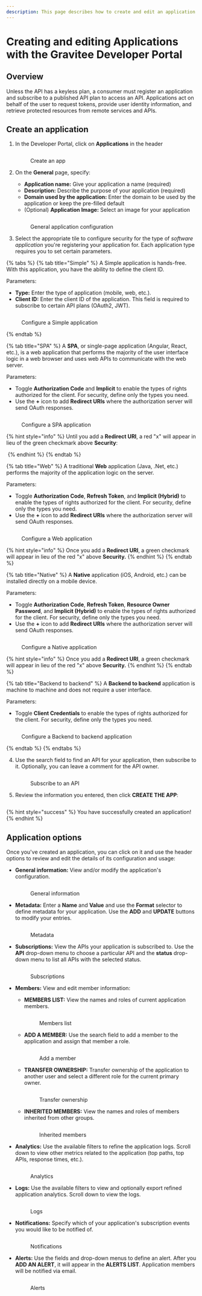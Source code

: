 ```yaml
---
description: This page describes how to create and edit an application
---
```


# Creating and editing Applications with the Gravitee Developer Portal

## Overview

Unless the API has a keyless plan, a consumer must register an application and subscribe to a published API plan to access an API. Applications act on behalf of the user to request tokens, provide user identity information, and retrieve protected resources from remote services and APIs.&#x20;

## Create an application

1.  In the Developer Portal, click on **Applications** in the header&#x20;

    <figure><img src="../../../../.gitbook/assets/applications_home.png" alt=""><figcaption><p>Create an app</p></figcaption></figure>


2.  On the **General** page, specify:&#x20;

    * **Application name:** Give your application a name (required)
    * **Description:** Describe the purpose of your application (required)
    * **Domain used by the application:** Enter the domain to be used by the application or keep the pre-filled default
    * (Optional) **Application Image:** Select an image for your application

    <figure><img src="../../../../.gitbook/assets/applications_general.png" alt=""><figcaption><p>General application configuration</p></figcaption></figure>
3. Select the appropriate tile to configure security for the type of _software application_ you're registering your application for. Each application type requires you to set certain parameters.

{% tabs %}
{% tab title="Simple" %}
A Simple application is hands-free. With this application, you have the ability to define the client ID.&#x20;

Parameters:

* **Type:** Enter the type of application (mobile, web, etc.).
* **Client ID:** Enter the client ID of the application. This field is required to subscribe to certain API plans (OAuth2, JWT).

<figure><img src="../../../../.gitbook/assets/applications_security simple.png" alt=""><figcaption><p>Configure a Simple application</p></figcaption></figure>
{% endtab %}

{% tab title="SPA" %}
A **SPA**, or single-page application (Angular, React, etc.), is a web application that performs the majority of the user interface logic in a web browser and uses web APIs to communicate with the web server.&#x20;

Parameters:

* Toggle **Authorization Code** and **Implicit** to enable the types of rights authorized for the client. For security, define only the types you need.
* Use the **+** icon to add **Redirect URIs** where the authorization server will send OAuth responses.

<figure><img src="../../../../.gitbook/assets/applications_security spa check.png" alt=""><figcaption><p>Configure a SPA application</p></figcaption></figure>

{% hint style="info" %}
Until you add a **Redirect URI**, a red "x" will appear in lieu of the green checkmark above **Security**:

<img src="../../../../.gitbook/assets/applications_security spa x.png" alt="" data-size="original">
{% endhint %}
{% endtab %}

{% tab title="Web" %}
A traditional **Web** application (Java, .Net, etc.) performs the majority of the application logic on the server.

Parameters:

* Toggle **Authorization Code**, **Refresh Token**, and **Implicit (Hybrid)** to enable the types of rights authorized for the client. For security, define only the types you need.
* Use the **+** icon to add **Redirect URIs** where the authorization server will send OAuth responses.

<figure><img src="../../../../.gitbook/assets/applications_security web.png" alt=""><figcaption><p>Configure a Web application</p></figcaption></figure>

{% hint style="info" %}
Once you add a **Redirect URI**, a green checkmark will appear in lieu of the red "x" above **Security.**
{% endhint %}
{% endtab %}

{% tab title="Native" %}
A **Native** application (iOS, Android, etc.) can be installed directly on a mobile device.

Parameters:

* Toggle **Authorization Code**, **Refresh Token**, **Resource Owner Password**, and **Implicit (Hybrid)** to enable the types of rights authorized for the client. For security, define only the types you need.
* Use the **+** icon to add **Redirect URIs** where the authorization server will send OAuth responses.

<figure><img src="../../../../.gitbook/assets/applications_security native.png" alt=""><figcaption><p>Configure a Native application</p></figcaption></figure>

{% hint style="info" %}
Once you add a **Redirect URI**, a green checkmark will appear in lieu of the red "x" above **Security.**
{% endhint %}
{% endtab %}

{% tab title="Backend to backend" %}
A **Backend to backend** application is machine to machine and does not require a user interface.&#x20;

Parameters:

* Toggle **Client Credentials** to enable the types of rights authorized for the client. For security, define only the types you need.

<figure><img src="../../../../.gitbook/assets/applications_security b2b.png" alt=""><figcaption><p>Configure a Backend to backend application</p></figcaption></figure>
{% endtab %}
{% endtabs %}

4.  Use the search field to find an API for your application, then subscribe to it. Optionally, you can leave a comment for the API owner.

    <figure><img src="../../../../.gitbook/assets/applications_subscribe.png" alt=""><figcaption><p>Subscribe to an API</p></figcaption></figure>
5.  Review the information you entered, then click **CREATE THE APP**:

    <figure><img src="../../../../.gitbook/assets/applications_validate.png" alt=""><figcaption></figcaption></figure>

{% hint style="success" %}
You have successfully created an application!
{% endhint %}

## Application options

Once you've created an application, you can click on it and use the header options to review and edit the details of its configuration and usage:

*   **General information:** View and/or modify the application's configuration.

    <figure><img src="../../../../.gitbook/assets/application_edit.png" alt=""><figcaption><p>General information</p></figcaption></figure>


*   **Metadata:** Enter a **Name** and **Value** and use the **Format** selector to define metadata for your application. Use the **ADD** and **UPDATE** buttons to modify your entries.&#x20;

    <figure><img src="../../../../.gitbook/assets/application_metadata.png" alt=""><figcaption><p>Metadata</p></figcaption></figure>


*   **Subscriptions:** View the APIs your application is subscribed to. Use the **API** drop-down menu to choose a particular API and the **status** drop-down menu to list all APIs with the selected status.

    <figure><img src="../../../../.gitbook/assets/application_subscription info.png" alt=""><figcaption><p>Subscriptions</p></figcaption></figure>
* **Members:** View and edit member information:
  *   **MEMBERS LIST:** View the names and roles of current application members.&#x20;

      <figure><img src="../../../../.gitbook/assets/application_members list.png" alt=""><figcaption><p>Members list</p></figcaption></figure>
  *   **ADD A MEMBER:** Use the search field to add a member to the application and assign that member a role.

      <figure><img src="../../../../.gitbook/assets/application_add a member.png" alt=""><figcaption><p>Add a member</p></figcaption></figure>
  *   **TRANSFER OWNERSHIP:** Transfer ownership of the application to another user and select a different role for the current primary owner.

      <figure><img src="../../../../.gitbook/assets/application_transfer ownership.png" alt=""><figcaption><p>Transfer ownership</p></figcaption></figure>
  *   **INHERITED MEMBERS:** View the names and roles of members inherited from other groups.

      <figure><img src="../../../../.gitbook/assets/application_inherited members.png" alt=""><figcaption><p>Inherited members</p></figcaption></figure>
*   **Analytics:** Use the available filters to refine the application logs. Scroll down to view other metrics related to the application (top paths, top APIs, response times, etc.).&#x20;

    <figure><img src="../../../../.gitbook/assets/application_analytics.png" alt=""><figcaption><p>Analytics</p></figcaption></figure>
*   **Logs:** Use the available filters to view and optionally export refined application analytics. Scroll down to view the logs.&#x20;

    <figure><img src="../../../../.gitbook/assets/application_logs.png" alt=""><figcaption><p>Logs</p></figcaption></figure>


*   **Notifications:** Specify which of your application's subscription events you would like to be notified of.

    <figure><img src="../../../../.gitbook/assets/application_alerts.png" alt=""><figcaption><p>Notifications</p></figcaption></figure>


*   **Alerts:** Use the fields and drop-down menus to define an alert. After you **ADD AN ALERT**, it will appear in the **ALERTS LIST**. Application members will be notified via email.

    <figure><img src="../../../../.gitbook/assets/application alerts.png" alt=""><figcaption><p>Alerts</p></figcaption></figure>
